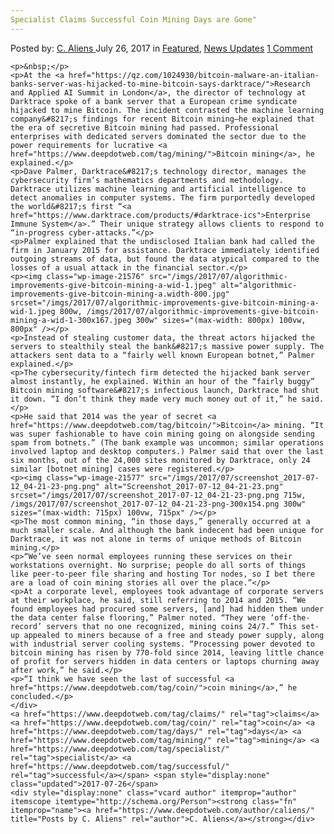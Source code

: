 ```yaml
---
Specialist Claims Successful Coin Mining Days are Gone"
---
```

<article class="post-listing post-21570 post type-post status-publish format-standard has-post-thumbnail hentry  tag-claims tag-coin tag-days tag-mining tag-specialist tag-successful">
    <div class="post-inner">
        <span>Posted by: <a href="https://www.deepdotweb.com/author/caliens/" title="">C. Aliens </a></span>
    <span>July 26, 2017</span>
    <span>in <a href="https://www.deepdotweb.com/category/deepdot-news/" rel="category tag">Featured</a>, <a href="https://www.deepdotweb.com/category/news-updates/" rel="category tag">News Updates</a></span>
    <span><a href="https://www.deepdotweb.com/2017/07/26/specialist-claims-successful-coin-mining-days-gone/#comments">1 Comment</a></span>
    </p>
    <div class="clear"></div>
    
    <p>&nbsp;</p>
    <p>At the <a href="https://qz.com/1024930/bitcoin-malware-an-italian-banks-server-was-hijacked-to-mine-bitcoin-says-darktrace/">Research and Applied AI Summit in London</a>, the director of technology at Darktrace spoke of a bank server that a European crime syndicate hijacked to mine Bitcoin. The incident contrasted the machine learning company&#8217;s findings for recent Bitcoin mining—he explained that the era of secretive Bitcoin mining had passed. Professional enterprises with dedicated servers dominated the sector due to the power requirements for lucrative <a href="https://www.deepdotweb.com/tag/mining/">Bitcoin mining</a>, he explained.</p>
    <p>Dave Palmer, Darktrace&#8217;s technology director, manages the cybersecurity firm’s mathematics departments and methodology. Darktrace utilizes machine learning and artificial intelligence to detect anomalies in computer systems. The firm purportedly developed the world&#8217;s first “<a href="https://www.darktrace.com/products/#darktrace-ics">Enterprise Immune System</a>.” Their unique strategy allows clients to respond to “in-progress cyber-attacks.”</p>
    <p>Palmer explained that the undisclosed Italian bank had called the firm in January 2015 for assistance. Darktrace immediately identified outgoing streams of data, but found the data atypical compared to the losses of a usual attack in the financial sector.</p>
    <p><img class="wp-image-21576" src="/imgs/2017/07/algorithmic-improvements-give-bitcoin-mining-a-wid-1.jpeg" alt="algorithmic-improvements-give-bitcoin-mining-a.width-800.jpg" srcset="/imgs/2017/07/algorithmic-improvements-give-bitcoin-mining-a-wid-1.jpeg 800w, /imgs/2017/07/algorithmic-improvements-give-bitcoin-mining-a-wid-1-300x167.jpeg 300w" sizes="(max-width: 800px) 100vw, 800px" /></p>
    <p>Instead of stealing customer data, the threat actors hijacked the servers to stealthily steal the bank&#8217;s massive power supply. The attackers sent data to a “fairly well known European botnet,” Palmer explained.</p>
    <p>The cybersecurity/fintech firm detected the hijacked bank server almost instantly, he explained. Within an hour of the “fairly buggy” Bitcoin mining software&#8217;s infectious launch, Darktrace had shut it down. “I don’t think they made very much money out of it,” he said.</p>
    <p>He said that 2014 was the year of secret <a href="https://www.deepdotweb.com/tag/bitcoin/">Bitcoin</a> mining. “It was super fashionable to have coin mining going on alongside sending spam from botnets.” (The bank example was uncommon; similar operations involved laptop and desktop computers.) Palmer said that over the last six months, out of the 24,000 sites monitored by Darktrace, only 24 similar [botnet mining] cases were registered.</p>
    <p><img class="wp-image-21577" src="/imgs/2017/07/screenshot_2017-07-12_04-21-23-png.png" alt="Screenshot_2017-07-12_04-21-23.png" srcset="/imgs/2017/07/screenshot_2017-07-12_04-21-23-png.png 715w, /imgs/2017/07/screenshot_2017-07-12_04-21-23-png-300x154.png 300w" sizes="(max-width: 715px) 100vw, 715px" /></p>
    <p>The most common mining, “in those days,” generally occurred at a much smaller scale. And although the bank indecent had been unique for Darktrace, it was not alone in terms of unique methods of Bitcoin mining.</p>
    <p>“We’ve seen normal employees running these services on their workstations overnight. No surprise; people do all sorts of things like peer-to-peer file sharing and hosting Tor nodes, so I bet there are a load of coin mining stories all over the place.”</p>
    <p>At a corporate level, employees took advantage of corporate servers at their workplace, he said, still referring to 2014 and 2015. “We found employees had procured some servers, [and] had hidden them under the data center false flooring,” Palmer noted. “They were ‘off-the-record’ servers that no one recognized, mining coins 24/7.” This set-up appealed to miners because of a free and steady power supply, along with industrial server cooling systems. “Processing power devoted to bitcoin mining has risen by 770-fold since 2014, leaving little chance of profit for servers hidden in data centers or laptops churning away after work,” he said.</p>
    <p>“I think we have seen the last of successful <a href="https://www.deepdotweb.com/tag/coin/">coin mining</a>,” he concluded.</p>
    </div>
    <a href="https://www.deepdotweb.com/tag/claims/" rel="tag">claims</a> <a href="https://www.deepdotweb.com/tag/coin/" rel="tag">coin</a> <a href="https://www.deepdotweb.com/tag/days/" rel="tag">days</a> <a href="https://www.deepdotweb.com/tag/mining/" rel="tag">mining</a> <a href="https://www.deepdotweb.com/tag/specialist/" rel="tag">specialist</a> <a href="https://www.deepdotweb.com/tag/successful/" rel="tag">successful</a></span> <span style="display:none" class="updated">2017-07-26</span>
    <div style="display:none" class="vcard author" itemprop="author" itemscope itemtype="http://schema.org/Person"><strong class="fn" itemprop="name"><a href="https://www.deepdotweb.com/author/caliens/" title="Posts by C. Aliens" rel="author">C. Aliens</a></strong></div>
    

